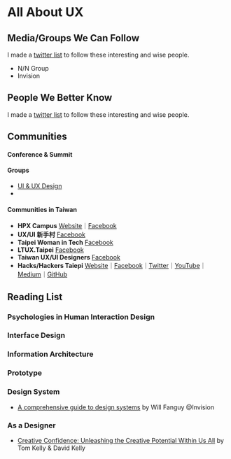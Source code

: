 # All About UX

## Media/Groups We Can Follow

I made a [twitter list](https://twitter.com/i/lists/1191346528742363136?s=20) to follow these interesting and wise people.

- N/N Group
- Invision


## People We Better Know

I made a [twitter list](https://twitter.com/i/lists/1191346528742363136?s=20) to follow these interesting and wise people.

## Communities

#### Conference & Summit

#### Groups
- [UI & UX Design](https://www.facebook.com/groups/153692614977217/?ref=group_browse)
- 

#### Communities in Taiwan

- **HPX Campus** [Website](https://hpx.tw/archives/tag/hpx-campus)｜[Facebook](https://www.facebook.com/groups/406348416057481/?ref=group_browse)
- **UX/UI 新手村** [Facebook](https://www.facebook.com/groups/257398065168080/?ref=group_browse)
- **Taipei Woman in Tech** [Facebook](https://www.facebook.com/groups/420817431404071/?ref=group_browse)
- **LTUX.Taipei** [Facebook](https://www.facebook.com/ltuxtaipei/)
- **Taiwan UX/UI Designers** [Facebook](https://www.facebook.com/groups/543906982418156/?ref=group_browse)
- **Hacks/Hackers Taiepi** [Website](https://hackshackers.taipei)｜[Facebook](https://www.facebook.com/groups/868771643258752/?ref=group_browse)｜[Twitter](https://twitter.com/hackshackerstpe)｜[YouTube](https://www.youtube.com/channel/UCyU45fgMo-jLs9W4h5f701w)｜[Medium](https://medium.com/hackshackerstaipei)｜[GitHub](https://github.com/hackshackerstaipei/)


## Reading List

### Psychologies in Human Interaction Design

### Interface Design

### Information Architecture

### Prototype

### Design System

- [A comprehensive guide to design systems](https://www.invisionapp.com/inside-design/guide-to-design-systems/) by Will Fanguy @Invision

### As a Designer
- [Creative Confidence: Unleashing the Creative Potential Within Us All](https://www.creativeconfidence.com) by Tom Kelly & David Kelly

